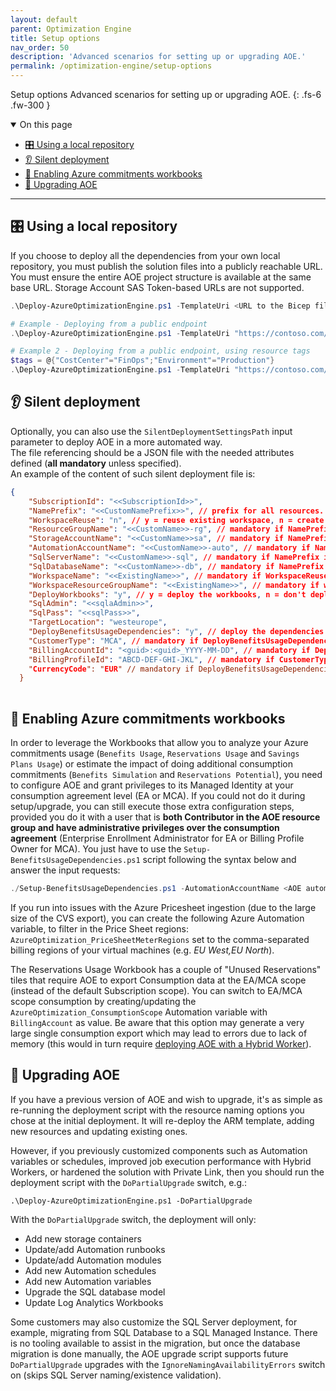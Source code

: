 ```yaml
---
layout: default
parent: Optimization Engine
title: Setup options
nav_order: 50
description: 'Advanced scenarios for setting up or upgrading AOE.'
permalink: /optimization-engine/setup-options
---
```


<span class="fs-9 d-block mb-4">Setup options</span>
Advanced scenarios for setting up or upgrading AOE.
{: .fs-6 .fw-300 }

<details open markdown="1">
   <summary class="fs-2 text-uppercase">On this page</summary>

- [🎛️ Using a local repository](#-using-a-local-repository)
- [👂 Silent deployment](#-silent-deployment)
- [🤝 Enabling Azure commitments workbooks](#-enabling-azure-commitments-workbooks)
- [🔼 Upgrading AOE](#-upgrading-aoe)

</details>

---

## 🎛️ Using a local repository

If you choose to deploy all the dependencies from your own local repository, you must publish the solution files into a publicly reachable URL. You must ensure the entire AOE project structure is available at the same base URL. Storage Account SAS Token-based URLs are not supported.

```powershell
.\Deploy-AzureOptimizationEngine.ps1 -TemplateUri <URL to the Bicep file (e.g., https://contoso.com/azuredeploy.bicep)> [-AzureEnvironment <AzureUSGovernment|AzureGermanCloud|AzureCloud>]

# Example - Deploying from a public endpoint
.\Deploy-AzureOptimizationEngine.ps1 -TemplateUri "https://contoso.com/azuredeploy.bicep"

# Example 2 - Deploying from a public endpoint, using resource tags
$tags = @{"CostCenter"="FinOps";"Environment"="Production"}
.\Deploy-AzureOptimizationEngine.ps1 -TemplateUri "https://contoso.com/azuredeploy.bicep" -ResourceTags $tags
```

## 👂 Silent deployment

Optionally, you can also use the `SilentDeploymentSettingsPath` input parameter to deploy AOE in a more automated way.  
The file referencing should be a JSON file with the needed attributes defined (**all mandatory** unless specified).  
An example of the content of such silent deployment file is:

```json
{
    "SubscriptionId": "<<SubscriptionId>>",
    "NamePrefix": "<<CustomNamePrefix>>", // prefix for all resources. Fill in 'EmptyNamePrefix' to specify the resource names
    "WorkspaceReuse": "n", // y = reuse existing workspace, n = create new workspace
    "ResourceGroupName": "<<CustomName>>-rg", // mandatory if NamePrefix is set to 'EmptyNamePrefix'
    "StorageAccountName": "<<CustomName>>sa", // mandatory if NamePrefix is set to 'EmptyNamePrefix'
    "AutomationAccountName": "<<CustomName>>-auto", // mandatory if NamePrefix is set to 'EmptyNamePrefix'
    "SqlServerName": "<<CustomName>>-sql", // mandatory if NamePrefix is set to 'EmptyNamePrefix'
    "SqlDatabaseName": "<<CustomName>>-db", // mandatory if NamePrefix is set to 'EmptyNamePrefix'
    "WorkspaceName": "<<ExistingName>>", // mandatory if WorkspaceReuse is set to 'n'
    "WorkspaceResourceGroupName": "<<ExistingName>>", // mandatory if workspaceReuse is set to 'n'
    "DeployWorkbooks": "y", // y = deploy the workbooks, n = don't deploy the workbooks
    "SqlAdmin": "<<sqlaAdmin>>",
    "SqlPass": "<<sqlPass>>",
    "TargetLocation": "westeurope",
    "DeployBenefitsUsageDependencies": "y", // deploy the dependencies for the Azure commitments workbooks (EA/MCA customers only + agreement administrator role required)
    "CustomerType": "MCA", // mandatory if DeployBenefitsUsageDependencies is set to 'y', MCA/EA
    "BillingAccountId": "<guid>:<guid>_YYYY-MM-DD", // mandatory if DeployBenefitsUsageDependencies is set to 'y', MCA or EA Billing Account ID
    "BillingProfileId": "ABCD-DEF-GHI-JKL", // mandatory if CustomerType is set to 'MCA"
    "CurrencyCode": "EUR" // mandatory if DeployBenefitsUsageDependencies is set to 'y'
  }
  
```

## 🤝 Enabling Azure commitments workbooks

In order to leverage the Workbooks that allow you to analyze your Azure commitments usage (`Benefits Usage`, `Reservations Usage` and `Savings Plans Usage`) or estimate the impact of doing additional consumption commitments (`Benefits Simulation` and `Reservations Potential`), you need to configure AOE and grant privileges to its Managed Identity at your consumption agreement level (EA or MCA). If you could not do it during setup/upgrade, you can still execute those extra configuration steps, provided you do it with a user that is **both Contributor in the AOE resource group and have administrative privileges over the consumption agreement** (Enterprise Enrollment Administrator for EA or Billing Profile Owner for MCA). You just have to use the `Setup-BenefitsUsageDependencies.ps1` script following the syntax below and answer the input requests:

```powershell
./Setup-BenefitsUsageDependencies.ps1 -AutomationAccountName <AOE automation account> -ResourceGroupName <AOE resource group> [-AzureEnvironment <AzureUSGovernment|AzureGermanCloud|AzureCloud>]
```

If you run into issues with the Azure Pricesheet ingestion (due to the large size of the CVS export), you can create the following Azure Automation variable, to filter in the Price Sheet regions: `AzureOptimization_PriceSheetMeterRegions` set to the comma-separated billing regions of your virtual machines (e.g. *EU West,EU North*).

The Reservations Usage Workbook has a couple of "Unused Reservations" tiles that require AOE to export Consumption data at the EA/MCA scope (instead of the default Subscription scope). You can switch to EA/MCA scope consumption by creating/updating the `AzureOptimization_ConsumptionScope` Automation variable with `BillingAccount` as value. Be aware that this option may generate a very large single consumption export which may lead to errors due to lack of memory (this would in turn require [deploying AOE with a Hybrid Worker](./customize.md#-scale-aoe-runbooks-with-hybrid-worker)).

## 🔼 Upgrading AOE

If you have a previous version of AOE and wish to upgrade, it's as simple as re-running the deployment script with the resource naming options you chose at the initial deployment. It will re-deploy the ARM template, adding new resources and updating existing ones.

However, if you previously customized components such as Automation variables or schedules, improved job execution performance with Hybrid Workers, or hardened the solution with Private Link, then you should run the deployment script with the `DoPartialUpgrade` switch, e.g.:

`.\Deploy-AzureOptimizationEngine.ps1 -DoPartialUpgrade`

With the `DoPartialUpgrade` switch, the deployment will only:

* Add new storage containers
* Update/add Automation runbooks
* Update/add Automation modules
* Add new Automation schedules
* Add new Automation variables
* Upgrade the SQL database model
* Update Log Analytics Workbooks

Some customers may also customize the SQL Server deployment, for example, migrating from SQL Database to a SQL Managed Instance. There is no tooling available to assist in the migration, but once the database migration is done manually, the AOE upgrade script supports future `DoPartialUpgrade` upgrades with the `IgnoreNamingAvailabilityErrors` switch on (skips SQL Server naming/existence validation).
